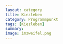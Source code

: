 ```yaml
---
layout: category
title: Kiezleben
category: Programmpunkt
tags: [Kiezleben]
summary: 
image: imzweifel.png
---
```

